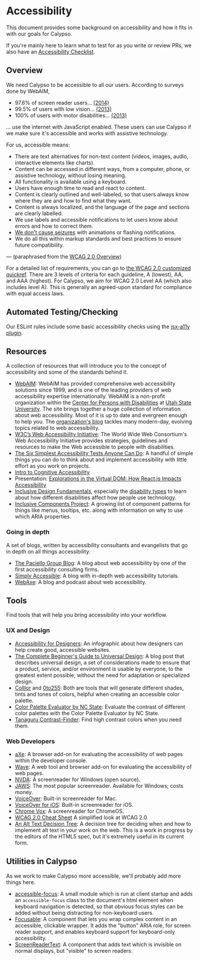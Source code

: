 # Accessibility

This document provides some background on accessibility and how it fits in with our goals for Calypso.

If you're mainly here to learn what to test for as you write or review PRs, we also have an [Accessibility Checklist](accessibility-checklist.md).

## Overview

We need Calypso to be accessible to all our users. According to surveys done by WebAIM,

- 97.6% of screen reader users… [(2014)](http://webaim.org/projects/screenreadersurvey5/#javascript)
- 99.5% of users with low vision… [(2013)](http://webaim.org/projects/lowvisionsurvey/#javascript)
- 100% of users with motor disabilities… [(2013)](http://webaim.org/projects/motordisabilitysurvey/#javascript)

… use the internet with JavaScript enabled. These users can use Calypso if we make sure it's accessible and works with assistive technology.

For us, accessible means:

- There are text alternatives for non-text content (videos, images, audio, interactive elements like charts).
- Content can be accessed in different ways, from a computer, phone, or assistive technology, without losing meaning.
- All functionality is available using a keyboard.
- Users have enough time to read and react to content.
- Content is clearly outlined and well-labeled, so that users always know where they are and how to find what they want.
- Content is always localized, and the language of the page and sections are clearly labelled.
- We use labels and accessible notifications to let users know about errors and how to correct them.
- [We don't cause seizures](https://www.w3.org/WAI/WCAG20/quickref/#seizure) with animations or flashing notifications.
- We do all this within markup standards and best practices to ensure future compatibility.

— (paraphrased from the [WCAG 2.0 Overview](https://www.w3.org/WAI/WCAG20/glance/Overview))

For a detailed list of requirements, you can go to [the WCAG 2.0 customized quickref](https://www.w3.org/WAI/WCAG20/quickref/?currentsidebar=%23col_customize&levels=aaa&technologies=smil%2Cpdf%2Cflash%2Csl). There are 3 levels of criteria for each guideline, A (lowest), AA, and AAA (highest). For Calypso, we aim for WCAG 2.0 Level AA (which also includes level A). This is generally an agreed-upon standard for compliance with equal access laws.

## Automated Testing/Checking

Our ESLint rules include some basic accessibility checks using the [jsx-a11y plugin](https://github.com/evcohen/eslint-plugin-jsx-a11y).

## Resources

A collection of resources that will introduce you to the concept of accessibility and some of the standards behind it.

- [WebAIM](http://webaim.org/): WebAIM has provided comprehensive web accessibility solutions since 1999, and is one of the leading providers of web accessibility expertise internationally. WebAIM is a non-profit organization within the [Center for Persons with Disabilities](http://www.cpd.usu.edu/) at [Utah State University](http://www.usu.edu/). The site brings together a huge collection of information about web accessibility. Most of it is up to date and evergreen enough to help you. The [organization's blog](http://webaim.org/blog/) tackles many modern-day, evolving topics related to web accessibility.
- [W3C’s Web Accessibility Initiative](http://www.w3.org/WAI/): The World Wide Web Consortium's Web Accessibility Initiative provides strategies, guidelines and resources to make the Web accessible to people with disabilities.
- [The Six Simplest Accessibility Tests Anyone Can Do](http://www.karlgroves.com/2013/09/05/the-6-simplest-web-accessibility-tests-anyone-can-do/): A handful of simple things you can do to think about and implement accessibility with little effort as you work on projects.
- [Intro to Cognitive Accessibility](http://jkg3.com/Journal/cognitive-accessibility-101-part-1-what-is-cognitive-accessibility)
- Presentation: [Explorations in the Virtual DOM: How React.js Impacts Accessibility](https://marcysutton.github.io/react-a11y-presentation/)
- [Inclusive Design Fundamentals](https://isner.github.io/inclusive-design-fundamentals/), especially the [disability types](https://isner.github.io/inclusive-design-fundamentals/handouts/disability-types.html) to learn about how different disabilities affect how people use technology.
- [Inclusive Components Project](https://inclusive-components.design/): A growing list of component patterns for things like menus, tooltips, etc. along with information on why to use which ARIA properties.

### Going in depth

A set of blogs, written by accessibility consultants and evangelists that go in depth on all things accessibility.

- [The Paciello Group Blog](http://www.paciellogroup.com/blog/): A blog about web accessibility by one of the first accessibility consulting firms.
- [Simply Accessible](http://simplyaccessible.com/): A blog with in-depth web accessibility tutorials.
- [WebAxe](http://www.webaxe.org/): A blog and podcast about web accessibility.

## Tools

Find tools that will help you bring accessibility into your workflow.

### UX and Design

- [Accessibility for Designers](http://webaim.org/resources/designers/): An infographic about how designers can help create good, accessible websites.
- [The Complete Beginner's Guide to Universal Design](http://www.uxbooth.com/articles/the-complete-beginners-guide-to-universal-design/): A blog post that describes universal design, a set of considerations made to ensure that a product, service, and/or environment is usable by everyone, to the greatest extent possible, without the need for adaptation or specialized design.
- [Colllor](http://colllor.com/) and [0to255](http://0to255.com/): Both are tools that will generate different shades, tints and tones of colors, helpful when creating an accessible color palette.
- [Color Palette Evaluator by NC State](http://accessibility.oit.ncsu.edu/tools/color-contrast/index.php): Evaluate the contrast of different color palettes with the Color Palette Evaluator by NC State.
- [Tanaguru Contrast-Finder](http://contrast-finder.tanaguru.com/form.html): Find high contrast colors when you need them.

### Web Developers

- [aXe](https://www.deque.com/products/axe/): A browser add-on for evaluating the accessibility of web pages within the developer console.
- [Wave](http://wave.webaim.org/): A web tool and browser add-on for evaluating the accessibility of web pages.
- [NVDA](http://www.nvda-project.org/): A screenreader for Windows (open source).
- [JAWS](http://www.freedomscientific.com/products/fs/jaws-product-page.asp): The most popular screenreader. Available for Windows; costs money.
- [VoiceOver](http://www.apple.com/accessibility/voiceover/): Built-in screenreader for Mac.
- [VoiceOver for iOS](http://www.apple.com/accessibility/iphone/vision.html): Built-in screenreader for iOS.
- [Chrome Vox](http://www.chromevox.com/): A screenreader for ChromeOS.
- [WCAG 2.0 Cheat Sheet](http://www.w3.org/2009/cheatsheet/#wcag2) A simplified look at WCAG 2.0.
- [An Alt Text Decision Tree](http://dev.w3.org/html5/alt-techniques/developer.html#tree): A decision tree for deciding when and how to implement alt text in your work on the web. This is a work in progress by the editors of the HTML5 spec, but it's extremely useful in its current form.

## Utilities in Calypso

As we work to make Calypso more accessible, we'll probably add more things here.

- [accessible-focus](https://github.com/Automattic/wp-calypso/tree/HEAD/client/lib/accessible-focus/README.md): A small module which is run at client startup and adds an `accessible-focus` class to the document's html element when keyboard navigation is detected, so that obvious focus styles can be added without being distracting for non-keyboard users.
- [Focusable](https://github.com/Automattic/wp-calypso/tree/HEAD/client/components/focusable/README.md): A component that lets you wrap complex content in an accessible, clickable wrapper. It adds the "button" ARIA role, for screen reader support, and enables keyboard support for keyboard-only accessibility.
- [ScreenReaderText](https://github.com/Automattic/wp-calypso/tree/HEAD/client/components/screen-reader-text): A component that adds text which is invisible on normal displays, but "visible" to screen readers.
